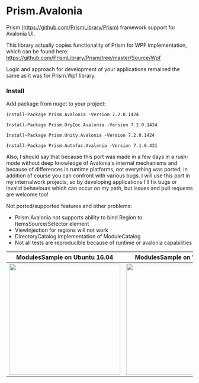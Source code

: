 # Prism.Avalonia
Prism (https://github.com/PrismLibrary/Prism) framework support for Avalonia UI.

This library actually copies functionality of Prism for WPF implementation, which can be found here:
https://github.com/PrismLibrary/Prism/tree/master/Source/Wpf
  
Logic and approach for development of your applications remained the same as it was for Prism.Wpf library. 

### Install
Add package from nuget to your project:

```
Install-Package Prism.Avalonia -Version 7.2.0.1424
```

```
Install-Package Prism.DryIoc.Avalonia -Version 7.2.0.1424
```

```
Install-Package Prism.Unity.Avalonia -Version 7.2.0.1424
```

```
Install-Package Prism.Autofac.Avalonia -Version 7.1.0.431
```

Also, I should say that because this port was made in a few days in a rush-mode without deep knowledge
of Avalonia's internal mechanisms and because of differences in runtime platforms, not everything was 
ported, in addition of course you can confront with various bugs. 
I will use this port in my internalwork projects, so by developing applications I'll fix bugs 
or invalid behaviours which can occur on my path, but issues and pull requests are welcome too!

Not ported/supported features and other problems:
- Prism.Avalonia not supports ability to bind Region to ItemsSource/Selector element
- ViewInjection for regions will not work
- DirectoryCatalog implementation of ModuleCatalog
- Not all tests are reproducible because of runtime or avalonia capabilities

| ModulesSample on Ubuntu 16.04 | ModulesSample on Windows 10 |
|---|---|
| <img width='300' src='https://i.imgur.com/DkwcIkR.png'></a> | <img width='300' src='https://i.imgur.com/IKI87pv.png'></a> |
